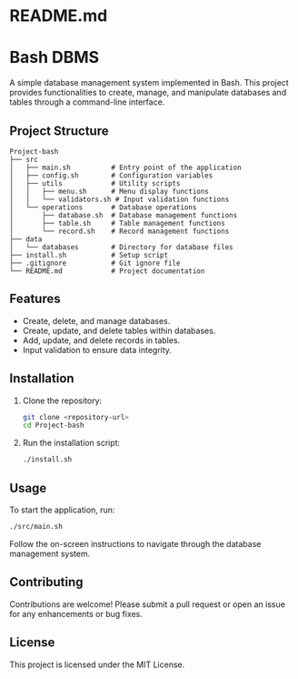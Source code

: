 # README.md

# Bash DBMS

A simple database management system implemented in Bash. This project provides functionalities to create, manage, and manipulate databases and tables through a command-line interface.

## Project Structure

```
Project-bash
├── src
│   ├── main.sh          # Entry point of the application
│   ├── config.sh        # Configuration variables
│   ├── utils            # Utility scripts
│   │   ├── menu.sh      # Menu display functions
│   │   └── validators.sh # Input validation functions
│   └── operations       # Database operations
│       ├── database.sh  # Database management functions
│       ├── table.sh     # Table management functions
│       └── record.sh    # Record management functions
├── data
│   └── databases        # Directory for database files
├── install.sh           # Setup script
├── .gitignore           # Git ignore file
└── README.md            # Project documentation
```

## Features

- Create, delete, and manage databases.
- Create, update, and delete tables within databases.
- Add, update, and delete records in tables.
- Input validation to ensure data integrity.

## Installation

1. Clone the repository:

   ```bash
   git clone <repository-url>
   cd Project-bash
   ```

2. Run the installation script:
   ```bash
   ./install.sh
   ```

## Usage

To start the application, run:

```bash
./src/main.sh
```

Follow the on-screen instructions to navigate through the database management system.

## Contributing

Contributions are welcome! Please submit a pull request or open an issue for any enhancements or bug fixes.

## License

This project is licensed under the MIT License.
